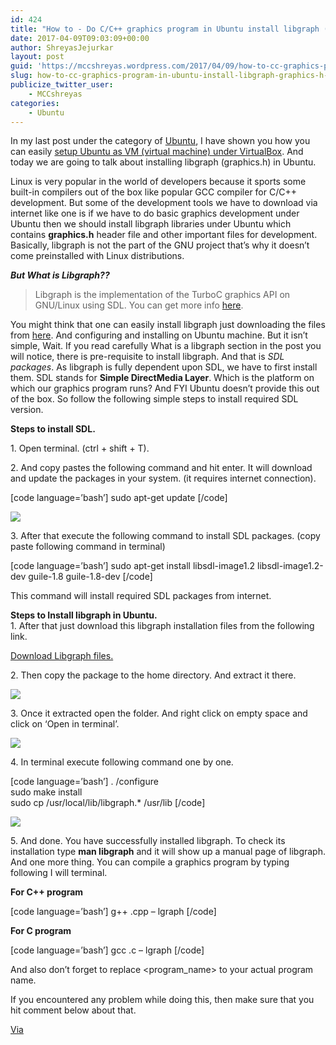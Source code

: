 ```yaml
---
id: 424
title: "How to - Do C/C++ graphics program in Ubuntu install libgraph (graphics.h) in Ubuntu."
date: 2017-04-09T09:03:09+00:00
author: ShreyasJejurkar
layout: post
guid: 'https://mccshreyas.wordpress.com/2017/04/09/how-to-cc-graphics-program-in-ubuntu-install-libgraph-graphics-h-in-ubuntu/'
slug: how-to-cc-graphics-program-in-ubuntu-install-libgraph-graphics-h-in-ubuntu
publicize_twitter_user:
    - MCCshreyas
categories:
    - Ubuntu
---
```


In my last post under the category of [Ubuntu](https://googleweblight.com/i?u=https://mccshreyas.wordpress.com/category/ubuntu/&hl=en-IN), I have shown you how you can easily [setup Ubuntu as VM (virtual machine) under VirtualBox](https://mccshreyas.wordpress.com/2017/01/22/396/&hl=en-IN). And today we are going to talk about installing libgraph (graphics.h) in Ubuntu.

Linux is very popular in the world of developers because it sports some built-in compilers out of the box like popular GCC compiler for C/C++ development. But some of the development tools we have to download via internet like one is if we have to do basic graphics development under Ubuntu then we should install libgraph libraries under Ubuntu which contains **graphics.h** header file and other important files for development. Basically, libgraph is not the part of the GNU project that’s why it doesn’t come preinstalled with Linux distributions.

***But What is Libgraph??***

> Libgraph is the implementation of the TurboC graphics API on GNU/Linux using SDL. You can get more info [here](https://savannah.nongnu.org/projects/libgraph/).

You might think that one can easily install libgraph just downloading the files from [here](http://download.savannah.gnu.org/releases/libgraph/). And configuring and installing on Ubuntu machine. But it isn’t simple, Wait. If you read carefully What is a libgraph section in the post you will notice, there is pre-requisite to install libgraph. And that is *SDL packages*. As libgraph is fully dependent upon SDL, we have to first install them. SDL stands for **Simple DirectMedia Layer**. Which is the platform on which our graphics program runs? And FYI Ubuntu doesn’t provide this out of the box. So follow the following simple steps to install required SDL version.

**Steps to install SDL.**

1\. Open terminal. (ctrl + shift + T).

2\. And copy pastes the following command and hit enter. It will download and update the packages in your system. (it requires internet connection).

\[code language=’bash’\] sudo apt-get update \[/code\]

![](https://mccshreyas.files.wordpress.com/2017/04/screenshot-82.png?resize=700%2C418)

3\. After that execute the following command to install SDL packages. (copy paste following command in terminal)

\[code language=’bash’\] sudo apt-get install libsdl-image1.2 libsdl-image1.2-dev guile-1.8 guile-1.8-dev \[/code\]

This command will install required SDL packages from internet.

**Steps to Install libgraph in Ubuntu.**   
1\. After that just download this libgraph installation files from the following link.

[Download Libgraph files. ](http://download.savannah.gnu.org/releases/libgraph/libgraph-1.0.2.tar.gz)

2\. Then copy the package to the home directory. And extract it there.

![](https://mccshreyas.files.wordpress.com/2017/04/screenshot-83.png?resize=700%2C394)

3\. Once it extracted open the folder. And right click on empty space and click on ‘Open in terminal’.

![](https://mccshreyas.files.wordpress.com/2017/04/screenshot-85.png?resize=700%2C394)

4\. In terminal execute following command one by one.

\[code language=’bash’\] . /configure  
sudo make install  
sudo cp /usr/local/lib/libgraph.\* /usr/lib \[/code\]

![](https://mccshreyas.files.wordpress.com/2017/04/screenshot-86.png?resize=700%2C394)

5\. And done. You have successfully installed libgraph. To check its installation type **man libgraph** and it will show up a manual page of libgraph.  
And one more thing. You can compile a graphics program by typing following I will terminal.

**For C++ program**

\[code language=’bash’\] g++ .cpp – lgraph \[/code\]

**For C program**

\[code language=’bash’\] gcc .c – lgraph \[/code\]

And also don’t forget to replace &lt;program\_name&gt; to your actual program name.

If you encountered any problem while doing this, then make sure that you hit comment below about that.

[Via](https://chahalgurpinder95.wordpress.com/2013/10/12/install-graphics-h-in-ubuntu/)